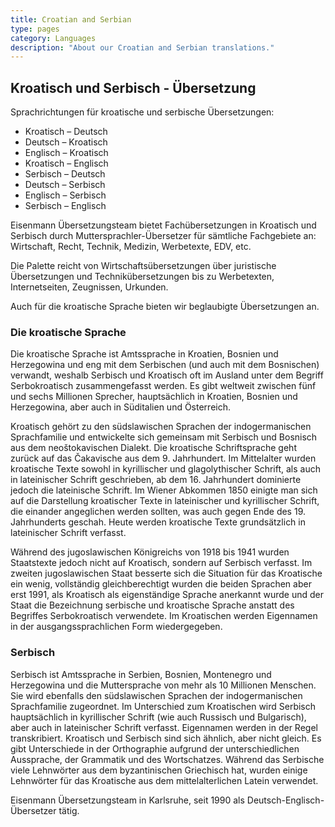 ```yaml
---
title: Croatian and Serbian
type: pages
category: Languages
description: "About our Croatian and Serbian translations."
---
```


## Kroatisch und Serbisch - Übersetzung

Sprachrichtungen für kroatische und serbische Übersetzungen:
- Kroatisch – Deutsch
- Deutsch – Kroatisch
- Englisch – Kroatisch
- Kroatisch – Englisch
- Serbisch – Deutsch
- Deutsch – Serbisch
- Englisch – Serbisch
- Serbisch – Englisch

Eisenmann Übersetzungsteam bietet Fachübersetzungen in Kroatisch und Serbisch durch Muttersprachler-Übersetzer für sämtliche Fachgebiete an: Wirtschaft, Recht, Technik, Medizin, Werbetexte, EDV, etc.

Die Palette reicht von Wirtschaftsübersetzungen über juristische Übersetzungen und Technikübersetzungen bis zu Werbetexten, Internetseiten, Zeugnissen, Urkunden.

Auch für die kroatische Sprache bieten wir beglaubigte Übersetzungen an.

### Die kroatische Sprache
Die kroatische Sprache ist Amtssprache in Kroatien, Bosnien und Herzegowina und eng mit dem Serbischen (und auch mit dem Bosnischen) verwandt, weshalb Serbisch und Kroatisch oft im Ausland unter dem Begriff Serbokroatisch zusammengefasst werden. Es gibt weltweit zwischen fünf und sechs Millionen Sprecher, hauptsächlich in Kroatien, Bosnien und Herzegowina, aber auch in Süditalien und Österreich.

Kroatisch gehört zu den südslawischen Sprachen der indogermanischen Sprachfamilie und entwickelte sich gemeinsam mit Serbisch und Bosnisch aus dem neoštokavischen Dialekt. Die kroatische Schriftsprache geht zurück auf das Čakavische aus dem 9. Jahrhundert. Im Mittelalter wurden kroatische Texte sowohl in kyrillischer und glagolythischer Schrift, als auch in lateinischer Schrift geschrieben, ab dem 16. Jahrhundert dominierte jedoch die lateinische Schrift. Im Wiener Abkommen 1850 einigte man sich auf die Darstellung kroatischer Texte in lateinischer und kyrillischer Schrift, die einander angeglichen werden sollten, was auch gegen Ende des 19. Jahrhunderts geschah. Heute werden kroatische Texte grundsätzlich in lateinischer Schrift verfasst.

Während des jugoslawischen Königreichs von 1918 bis 1941 wurden Staatstexte jedoch nicht auf Kroatisch, sondern auf Serbisch verfasst. Im zweiten jugoslawischen Staat besserte sich die Situation für das Kroatische ein wenig, vollständig gleichberechtigt wurden die beiden Sprachen aber erst 1991, als Kroatisch als eigenständige Sprache anerkannt wurde und der Staat die Bezeichnung serbische und kroatische Sprache anstatt des Begriffes Serbokroatisch verwendete. Im Kroatischen werden Eigennamen in der ausgangssprachlichen Form wiedergegeben.

### Serbisch
Serbisch ist Amtssprache in Serbien, Bosnien, Montenegro und Herzegowina und die Muttersprache von mehr als 10 Millionen Menschen. Sie wird ebenfalls den südslawischen Sprachen der indogermanischen Sprachfamilie zugeordnet. Im Unterschied zum Kroatischen wird Serbisch hauptsächlich in kyrillischer Schrift (wie auch Russisch und Bulgarisch), aber auch in lateinischer Schrift verfasst. Eigennamen werden in der Regel transkribiert. Kroatisch und Serbisch sind sich ähnlich, aber nicht gleich. Es gibt Unterschiede in der Orthographie aufgrund der unterschiedlichen Aussprache, der Grammatik und des Wortschatzes. Während das Serbische viele Lehnwörter aus dem byzantinischen Griechisch hat, wurden einige Lehnwörter für das Kroatische aus dem mittelalterlichen Latein verwendet.

Eisenmann Übersetzungsteam in Karlsruhe, seit 1990 als Deutsch-Englisch-Übersetzer tätig.